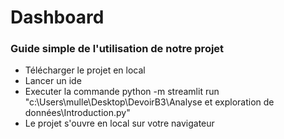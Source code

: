 # Dashboard

### Guide simple de l'utilisation de notre projet

- Télécharger le projet en local
- Lancer un ide
- Executer la commande python -m streamlit run "c:\Users\mulle\Desktop\DevoirB3\Analyse et exploration de données\Introduction.py"
- Le projet s'ouvre en local sur votre navigateur